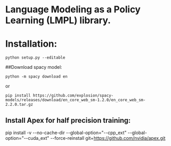 # Language Modeling as a Policy Learning (LMPL) library.
# Installation:
```python setup.py --editable```

##Download spacy model:

```python -m spacy download en```

or

```pip install https://github.com/explosion/spacy-models/releases/download/en_core_web_sm-1.2.0/en_core_web_sm-2.2.0.tar.gz```

## Install Apex for half precision training:
pip install -v --no-cache-dir --global-option="--cpp_ext" --global-option="--cuda_ext" --force-reinstall git+https://github.com/nvidia/apex.git

